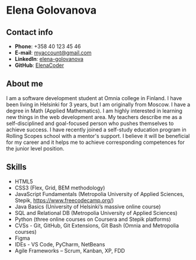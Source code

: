 # Elena Golovanova

## Contact info
- **Phone**: +358 40 123 45 46
- **E-mail**: myaccount@gmail.com
- **LinkedIn**: [elena-golovanova](https://www.linkedin.com/in/elena-golovanova-a229981b1/)
- **GitHub**: [ElenaCoder](https://github.com/ElenaCoder)

## About me
I am a software development student at Omnia college in Finland. I have been living in Helsinki for 3 years, but I am originally from Moscow. I have a degree in Math (Applied Mathematics). I am highly interested in learning new things in the web development area. My teachers describe me as a self-disciplined and goal-focused person who pushes themselves to achieve success. I have recently joined a self-study education program in Rolling Scopes school with a mentor's support. I believe it will be beneficial for my career and it helps me to achieve corresponding competences for the junior level position.

## Skills
- HTML5
- CSS3 (Flex, Grid, BEM methodology)
- JavaScript Fundamentals (Metropolia University of Applied Sciences, Stepik, https://www.freecodecamp.org/)
- Java Basics (University of Helsinki’s massive online course)
- SQL and Relational DB (Metropolia University of Applied Sciences)
- Python (three online courses on Coursera and Stepik platforms)
- CVSs - Git, GitHub, Git Extensions, Git Bash (Omnia and Metropolia courses)
- Figma
- IDEs - VS Code, PyCharm, NetBeans
- Agile Frameworks – Scrum, Kanban, XP, FDD